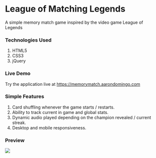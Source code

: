 # League of Matching Legends

A simple memory match game inspired by the video game League of Legends

### Technologies Used

1. HTML5
2. CSS3
3. jQuery

### Live Demo

Try the application live at https://memorymatch.aarondomingo.com

### Simple Features

1. Card shuffling whenever the game starts / restarts.
2. Ability to track current in game and global stats.
3. Dynamic audio played depending on the champion revealed / current streak.
4. Desktop and mobile responsiveness.

### Preview

![](/assets/demo/memorymatch.gif)
